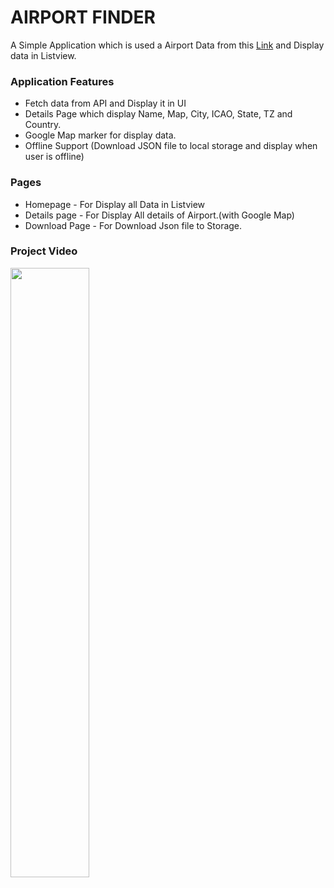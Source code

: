 # AIRPORT FINDER

A Simple Application which is used a Airport Data from this [Link](https://raw.githubusercontent.com/mwgg/Airports/master/airports.json "Link") and Display data in Listview.

### Application Features
- Fetch data from API and Display it in UI
- Details Page which display Name, Map, City, ICAO, State, TZ and Country.
- Google Map marker for display data.
- Offline Support (Download JSON file to local storage and display when user is offline)

### Pages
- Homepage - For Display all Data in Listview
- Details page - For Display All details of Airport.(with Google Map)
- Download Page - For Download Json file to Storage.

### Project Video
[<img src="https://img.youtube.com/vi/Auiu8sYvIXg/maxresdefault.jpg" width="50%">](https://youtu.be/Auiu8sYvIXg)
